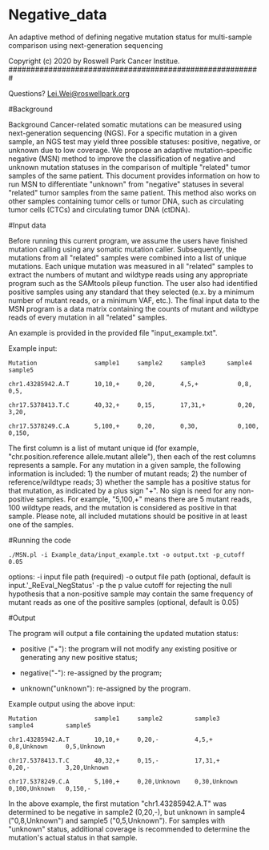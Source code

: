 # Negative_data
An adaptive method of defining negative mutation status for multi-sample comparison using next-generation sequencing

Copyright (c) 2020 by Roswell Park Cancer Institue. #########################################################

Questions? Lei.Wei@roswellpark.org

#Background

Background Cancer-related somatic mutations can be measured using next-generation sequencing (NGS). For a specific mutation in a given sample, an NGS test may yield three possible statuses: positive, negative, or unknown due to low coverage. We propose an adaptive mutation-specific negative (MSN) method to improve the classification of negative and unknown mutation statuses in the comparison of multiple "related" tumor samples of the same patient. This document provides information on how to run MSN to differentiate "unknown" from "negative" statuses in several "related" tumor samples from the same patient. This method also works on other samples containing tumor cells or tumor DNA, such as circulating tumor cells (CTCs) and circulating tumor DNA (ctDNA).

#Input data

Before running this current program, we assume the users have finished mutation calling using any somatic mutation caller. Subsequently, the mutations from all "related" samples were combined into a list of unique mutations. Each unique mutation was measured in all "related" samples to extract the numbers of mutant and wildtype reads using any appropriate program such as the SAMtools pileup function. The user also had identified positive samples using any standard that they selected (e.x. by a minimum number of mutant reads, or a minimum VAF, etc.). The final input data to the MSN program is a data matrix containing the counts of mutant and wildtype reads of every mutation in all "related" samples.

An example is provided in the provided file "input_example.txt". 

Example input:

    Mutation                sample1     sample2     sample3      sample4    sample5

    chr1.43285942.A.T       10,10,+     0,20,       4,5,+           0,8,         0,5,

    chr17.5378413.T.C       40,32,+     0,15,       17,31,+         0,20,       3,20,

    chr17.5378249.C.A       5,100,+     0,20,       0,30,           0,100,      0,150,

The first column is a list of mutant unique id (for example, "chr.position.reference allele.mutant allele"), then each of the rest columns represents a sample. For any mutation in a given sample, the following information is included: 1) the number of mutant reads; 2) the number of reference/wildtype reads; 3) whether the sample has a positive status for that mutation, as indicated by a plus sign "+". No sign is need for any non-positive samples. For example, "5,100,+" means there are 5 mutant reads,  100 wildtype reads, and the mutation is considered as positive in that sample.  Please note, all included mutations should be positive in at least one of the samples.

#Running the code

    ./MSN.pl -i Example_data/input_example.txt -o output.txt -p_cutoff 0.05
options:
    -i input file path (required)
    -o output file path (optional, default is input.'_ReEval_NegStatus'
    -p the p value cutoff for rejecting the null hypothesis that a non-positive sample may contain the same frequency of mutant reads as one of the positive samples (optional, default is 0.05)

#Output

The program will output a file containing the updated mutation status:
* positive ("+"): the program will not modify any existing positive or generating any new positive status;

* negative("-"): re-assigned by the program;

* unknown("unknown"): re-assigned by the program. 

Example output using the above input:

    Mutation                sample1     sample2         sample3         sample4         sample5

    chr1.43285942.A.T       10,10,+     0,20,-          4,5,+           0,8,Unknown     0,5,Unknown

    chr17.5378413.T.C       40,32,+     0,15,-          17,31,+         0,20,-          3,20,Unknown

    chr17.5378249.C.A       5,100,+     0,20,Unknown    0,30,Unknown    0,100,Unknown   0,150,-

In the above example, the first mutation "chr1.43285942.A.T" was determined to be negative in sample2 (0,20,-), but unknown in sample4 ("0,8,Unknown") and sample5 ("0,5,Unknown"). For samples with "unknown" status, additional coverage is recommended to determine the mutation's actual status in that sample. 


